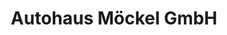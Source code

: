 ---
title: "Autohaus Möckel GmbH"
url: /rochlitz/autohaus-moeckel-gmbh-colditzer-strasse/
shop: Autowerkstatt
---